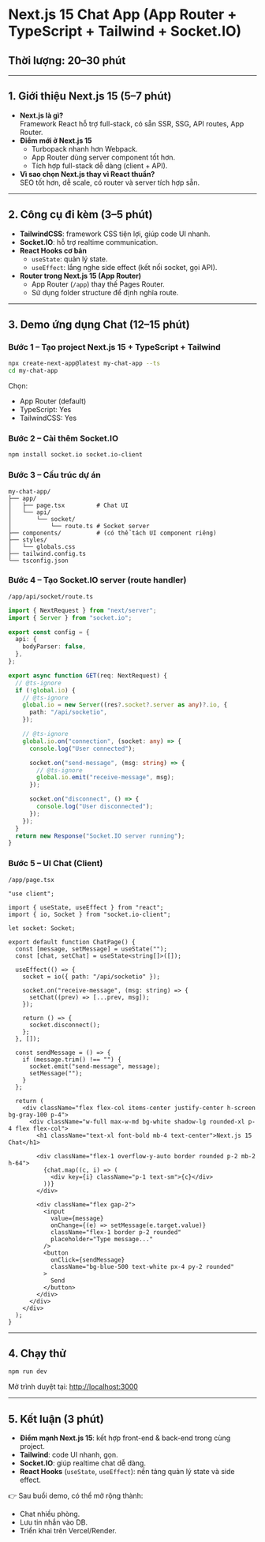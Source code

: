 # Next.js 15 Chat App (App Router + TypeScript + Tailwind + Socket.IO)

## Thời lượng: 20–30 phút

---

## 1. Giới thiệu Next.js 15 (5–7 phút)
- **Next.js là gì?**  
  Framework React hỗ trợ full-stack, có sẵn SSR, SSG, API routes, App Router.
- **Điểm mới ở Next.js 15**  
  - Turbopack nhanh hơn Webpack.  
  - App Router dùng server component tốt hơn.  
  - Tích hợp full-stack dễ dàng (client + API).  
- **Vì sao chọn Next.js thay vì React thuần?**  
  SEO tốt hơn, dễ scale, có router và server tích hợp sẵn.

---

## 2. Công cụ đi kèm (3–5 phút)
- **TailwindCSS**: framework CSS tiện lợi, giúp code UI nhanh.  
- **Socket.IO**: hỗ trợ realtime communication.  
- **React Hooks cơ bản**  
  - `useState`: quản lý state.  
  - `useEffect`: lắng nghe side effect (kết nối socket, gọi API).  
- **Router trong Next.js 15 (App Router)**  
  - App Router (`/app`) thay thế Pages Router.  
  - Sử dụng folder structure để định nghĩa route.

---

## 3. Demo ứng dụng Chat (12–15 phút)

### Bước 1 – Tạo project Next.js 15 + TypeScript + Tailwind
```bash
npx create-next-app@latest my-chat-app --ts
cd my-chat-app
```

Chọn:
- App Router (default)  
- TypeScript: Yes  
- TailwindCSS: Yes  

### Bước 2 – Cài thêm Socket.IO
```bash
npm install socket.io socket.io-client
```

### Bước 3 – Cấu trúc dự án
```
my-chat-app/
├── app/
│   ├── page.tsx         # Chat UI
│   └── api/
│       └── socket/
│           └── route.ts # Socket server
├── components/          # (có thể tách UI component riêng)
├── styles/
│   └── globals.css
├── tailwind.config.ts
└── tsconfig.json
```

### Bước 4 – Tạo Socket.IO server (route handler)
`/app/api/socket/route.ts`
```ts
import { NextRequest } from "next/server";
import { Server } from "socket.io";

export const config = {
  api: {
    bodyParser: false,
  },
};

export async function GET(req: NextRequest) {
  // @ts-ignore
  if (!global.io) {
    // @ts-ignore
    global.io = new Server((res?.socket?.server as any)?.io, {
      path: "/api/socketio",
    });

    // @ts-ignore
    global.io.on("connection", (socket: any) => {
      console.log("User connected");

      socket.on("send-message", (msg: string) => {
        // @ts-ignore
        global.io.emit("receive-message", msg);
      });

      socket.on("disconnect", () => {
        console.log("User disconnected");
      });
    });
  }
  return new Response("Socket.IO server running");
}
```

### Bước 5 – UI Chat (Client)
`/app/page.tsx`
```tsx
"use client";

import { useState, useEffect } from "react";
import { io, Socket } from "socket.io-client";

let socket: Socket;

export default function ChatPage() {
  const [message, setMessage] = useState("");
  const [chat, setChat] = useState<string[]>([]);

  useEffect(() => {
    socket = io({ path: "/api/socketio" });

    socket.on("receive-message", (msg: string) => {
      setChat((prev) => [...prev, msg]);
    });

    return () => {
      socket.disconnect();
    };
  }, []);

  const sendMessage = () => {
    if (message.trim() !== "") {
      socket.emit("send-message", message);
      setMessage("");
    }
  };

  return (
    <div className="flex flex-col items-center justify-center h-screen bg-gray-100 p-4">
      <div className="w-full max-w-md bg-white shadow-lg rounded-xl p-4 flex flex-col">
        <h1 className="text-xl font-bold mb-4 text-center">Next.js 15 Chat</h1>

        <div className="flex-1 overflow-y-auto border rounded p-2 mb-2 h-64">
          {chat.map((c, i) => (
            <div key={i} className="p-1 text-sm">{c}</div>
          ))}
        </div>

        <div className="flex gap-2">
          <input
            value={message}
            onChange={(e) => setMessage(e.target.value)}
            className="flex-1 border p-2 rounded"
            placeholder="Type message..."
          />
          <button
            onClick={sendMessage}
            className="bg-blue-500 text-white px-4 py-2 rounded"
          >
            Send
          </button>
        </div>
      </div>
    </div>
  );
}
```

---

## 4. Chạy thử
```bash
npm run dev
```
Mở trình duyệt tại: [http://localhost:3000](http://localhost:3000)

---

## 5. Kết luận (3 phút)
- **Điểm mạnh Next.js 15**: kết hợp front-end & back-end trong cùng project.  
- **Tailwind**: code UI nhanh, gọn.  
- **Socket.IO**: giúp realtime chat dễ dàng.  
- **React Hooks** (`useState`, `useEffect`): nền tảng quản lý state và side effect.  

👉 Sau buổi demo, có thể mở rộng thành:
- Chat nhiều phòng.  
- Lưu tin nhắn vào DB.  
- Triển khai trên Vercel/Render.
